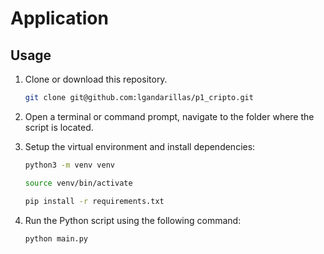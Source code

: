 # Application

## Usage
1.	Clone or download this repository.
	```bash
	git clone git@github.com:lgandarillas/p1_cripto.git
	```
2.	Open a terminal or command prompt, navigate to the folder where the script is located.

3.	Setup the virtual environment and install dependencies:
    ```bash
    python3 -m venv venv
	```
	```bash
    source venv/bin/activate
	```
	```bash
    pip install -r requirements.txt
    ```
3. Run the Python script using the following command:
	```bash
	python main.py
	```